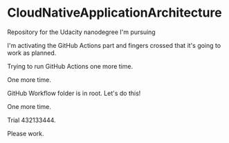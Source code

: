 # CloudNativeApplicationArchitecture
Repository for the Udacity nanodegree I'm pursuing

I'm activating the GitHub Actions part and fingers crossed that it's going to work as planned.

Trying to run GitHub Actions one more time.

One more time.

GitHub Workflow folder is in root. Let's do this!

One more time.

Trial 432133444.

Please work.
